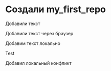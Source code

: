 # Создали my_first_repo

Добавили текст

Добавили текст через браузер

Добавим текст локально

Test

Добавил локальный конфликт
